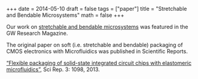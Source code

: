 +++
date = 2014-05-10
draft = false
tags = ["paper"]
title = "Stretchable and Bendable Microsystems"
math = false
+++

Our work on [stretchable and bendable microsystems](http://researchmagazine.gwu.edu/bending-rules) was featured in the GW Research Magazine.

The original paper on soft (i.e. stretchable and bendable) packaging of CMOS electronics with Microfluidics was published in Scientific Reports.

[“Flexible packaging of solid-state integrated circuit chips with elastomeric microfluidics”](http://www.nature.com/srep/2013/130122/srep01098/full/srep01098.html), Sci Rep. 3: 1098, 2013.
